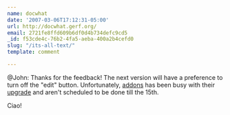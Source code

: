 ```yaml
---
name: docwhat
date: '2007-03-06T17:12:31-05:00'
url: http://docwhat.gerf.org/
email: 2721fe8ffd609b6df0d4b734defc9cd5
_id: f53cde4c-76b2-4fa5-aeba-400a2b4cefd0
slug: "/its-all-text/"
template: comment

---
```


@John:  Thanks for the feedback!  The next version will have a preference to turn off the "edit" button.  Unfortunately, <a href="http://addons.mozilla.org/" rel="nofollow">addons</a> has been busy with their <a href="http://blog.mozilla.com/webdev/2007/03/05/review-queue-completed/" rel="nofollow">upgrade</a> and aren't scheduled to be done till the 15th.

Ciao!
